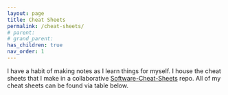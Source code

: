 ```yaml
---
layout: page
title: Cheat Sheets
permalink: /cheat-sheets/
# parent: 
# grand_parent: 
has_children: true
nav_order: 1
---
```


I have a habit of making notes as I learn things for myself. I house the cheat sheets that I make in a collaborative [Software-Cheat-Sheets](https://github.com/sirpaulmcd/Software-Cheat-Sheets) repo. All of my cheat sheets can be found via table below.